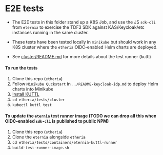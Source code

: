 # E2E tests

- The E2E tests in this folder stand up a K8S Job, and use the JS `sdk-cli` from `eternia` to exercise the TDF3 SDK against
KAS/Keycloak/etc instances running in the same cluster.

- These tests have been tested locally in `minikube` but should work in any K8S cluster where the `etheria` OIDC-enabled Helm charts are deployed.

- See [cluster/README.md](./cluster/README.md) for more details about the test runner (kuttl)

#### To run the tests
1. Clone this repo (`etheria`)
1. Follow `Minikube Quckstart` in `../README-keycloak-idp.md` to deploy Helm charts into Minikube
1. [Install KUTTL](https://kuttl.dev/docs/cli.html)
1. `cd etheria/tests/cluster`
1. `kubectl kuttl test`

#### To update the `eternia` test runner image (TODO we can drop all this when OIDC-enabled `sdk-cli` is published to public NPM)
1. Clone this repo (`etheria`)
1. Clone the `eternia` alongside `etheria`
1. `cd etheria/tests/containers/eternia-kuttl-runner`
1. `build-test-runner-image.sh`
